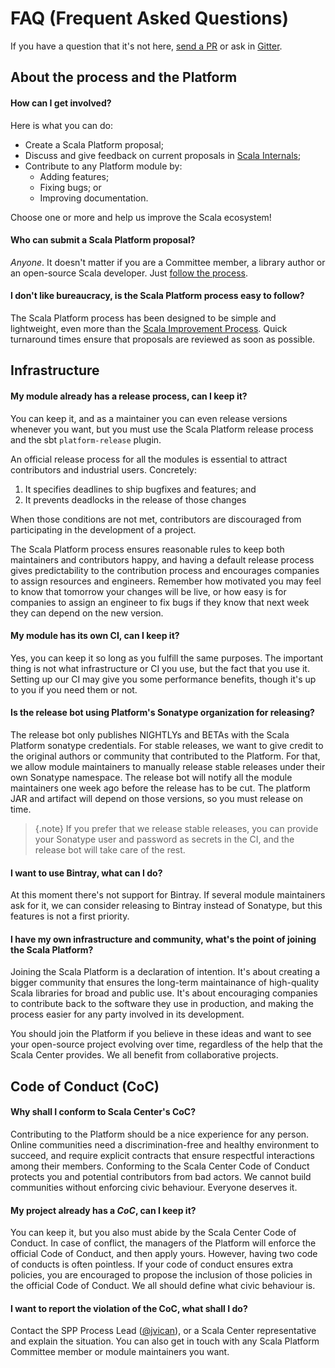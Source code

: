 # FAQ (Frequent Asked Questions)

If you have a question that it's not here, [send a PR](https://github.com/scalaplatform) or ask in [Gitter](https://gitter.im).

## About the process and the Platform

#### How can I get involved?

Here is what you can do:

* Create a Scala Platform proposal;
* Discuss and give feedback on current proposals in [Scala Internals](https://internals.scala-lang.org);
* Contribute to any Platform module by:
  * Adding features;
  * Fixing bugs; or
  * Improving documentation.
  
Choose one or more and help us improve the Scala ecosystem!

#### Who can submit a Scala Platform proposal?

*Anyone*. It doesn't matter if you are a Committee member, a library author or an open-source Scala developer.
Just [follow the process](proposal-submission.md).

#### I don't like bureaucracy, is the Scala Platform process easy to follow?

The Scala Platform process has been designed to be simple and lightweight, even more than
the [Scala Improvement Process](http://docs.scala-lang.org/sips/sip-submission.html). Quick
turnaround times ensure that proposals are reviewed as soon as possible.

## Infrastructure

#### My module already has a release process, can I keep it?

You can keep it, and as a maintainer you can even release versions whenever you
want, but you must use the Scala Platform release process and the sbt `platform-release` plugin.

An official release process for all the modules is essential to attract contributors
and industrial users. Concretely:
1. It specifies deadlines to ship bugfixes and features; and
1. It prevents deadlocks in the release of those changes

When those conditions are not met, contributors are discouraged from participating
in the development of a project.

The Scala Platform process ensures reasonable rules
to keep both maintainers and contributors happy, and having a default release process
gives predictability to the contribution process and encourages companies to assign
resources and engineers. Remember how motivated you may feel to know that tomorrow
your changes will be live, or how easy is for companies to assign an engineer to fix
bugs if they know that next week they can depend on the new version.

#### My module has its own CI, can I keep it?

Yes, you can keep it so long as you fulfill the same purposes. The important thing is
not what infrastructure or CI you use, but the fact that you use it. Setting up
our CI may give you some performance benefits, though it's up to you if you need them or not.

#### Is the release bot using Platform's Sonatype organization for releasing?

The release bot only publishes NIGHTLYs and BETAs with the Scala Platform sonatype
credentials. For stable releases, we want to give credit to the original authors or
community that contributed to the Platform. For that, we allow module maintainers to
manually release stable releases under their own Sonatype namespace. The release bot
will notify all the module maintainers one week ago before the release has to be cut.
The platform JAR and artifact will depend on those versions, so you must release on time.

> {.note}
> If you prefer that we release stable releases, you can provide your Sonatype user
> and password as secrets in the CI, and the release bot will take care of the rest.

#### I want to use Bintray, what can I do?

At this moment there's not support for Bintray. If several module maintainers ask for it,
we can consider releasing to Bintray instead of Sonatype, but this features is not a first priority.

#### I have my own infrastructure and community, what's the point of joining the Scala Platform?

Joining the Scala Platform is a declaration of intention. It's about creating a bigger
community that ensures the long-term maintainance of high-quality Scala libraries
for broad and public use. It's about encouraging companies to contribute back to
the software they use in production, and making the process easier for any party involved
in its development.

You should join the Platform if you believe in these ideas and want to see your open-source
project evolving over time, regardless of the help that the Scala Center provides. We all
benefit from collaborative projects.

## Code of Conduct (CoC)

#### Why shall I conform to Scala Center's CoC?

Contributing to the Platform should be a nice experience for any person. Online
communities need a discrimination-free and healthy environment to succeed,
and require explicit contracts that ensure respectful interactions among their
members. Conforming to the Scala Center Code of Conduct protects you and potential
contributors from bad actors. We cannot build communities without enforcing
civic behaviour. Everyone deserves it.

#### My project already has a *CoC*, can I keep it?

You can keep it, but you also must abide by the Scala Center Code of Conduct.
In case of conflict, the managers of the Platform will enforce the official
Code of Conduct, and then apply yours. However, having two code of conducts is
often pointless. If your code of conduct ensures extra policies, you are
encouraged to propose the inclusion of those policies in the official Code of
Conduct. We all should define what civic behaviour is.

#### I want to report the violation of the CoC, what shall I do?

Contact the SPP Process Lead ([@jvican](https://github.com/jvican)), or a Scala
Center representative and explain the situation. You can also get in touch with
any Scala Platform Committee member or module maintainers you want.
